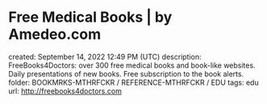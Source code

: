 # Free Medical Books | by Amedeo.com

created: September 14, 2022 12:49 PM (UTC)
description: FreeBooks4Doctors: over 300 free medical books and book-like websites. Daily presentations of new books. Free subscription to the book alerts.
folder: BOOKMRKS-MTHRFCKR / REFERENCE-MTHRFCKR / EDU
tags: edu
url: http://freebooks4doctors.com